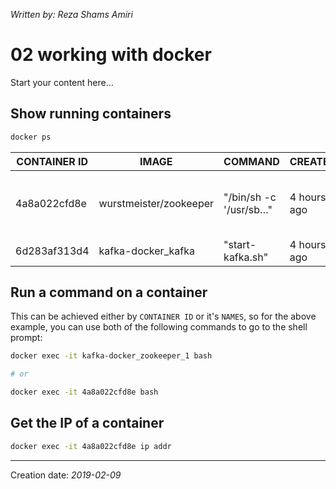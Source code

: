 _Written by: Reza Shams Amiri_

# 02 working with docker

Start your content here...

## Show running containers

``` sh
docker ps
```

| CONTAINER ID | IMAGE | COMMAND | CREATED | STATUS | PORTS | NAMES |
| ------------ | ----- | ------- | ------- | ------ | ----- | ----- |
| 4a8a022cfd8e | wurstmeister/zookeeper | "/bin/sh -c '/usr/sb…" | 4 hours ago | Up 4 hours | 22/tcp, 2888/tcp, 3888/tcp, 0.0.0.0:2181->2181/tcp | kafka\-docker\_zookeeper\_1 |
| 6d283af313d4 | kafka-docker_kafka | "start-kafka.sh" | 4 hours ago | Up 3 hours | 0.0.0.0:32772->9092/tcp | kafka\-docker\_kafka\_1 |

## Run a command on a container

This can be achieved either by `CONTAINER ID` or it's `NAMES`, so for the above example, you can use both of the following commands to go to the shell prompt:

``` sh
docker exec -it kafka-docker_zookeeper_1 bash

# or

docker exec -it 4a8a022cfd8e bash
```

## Get the IP of a container

``` sh
docker exec -it 4a8a022cfd8e ip addr
```

- - -
Creation date: _2019-02-09_
